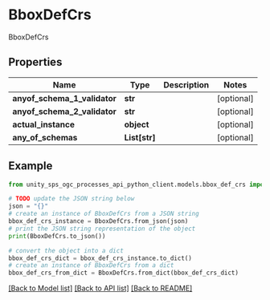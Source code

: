# BboxDefCrs

BboxDefCrs

## Properties

Name | Type | Description | Notes
------------ | ------------- | ------------- | -------------
**anyof_schema_1_validator** | **str** |  | [optional]
**anyof_schema_2_validator** | **str** |  | [optional]
**actual_instance** | **object** |  | [optional]
**any_of_schemas** | **List[str]** |  | [optional]

## Example

```python
from unity_sps_ogc_processes_api_python_client.models.bbox_def_crs import BboxDefCrs

# TODO update the JSON string below
json = "{}"
# create an instance of BboxDefCrs from a JSON string
bbox_def_crs_instance = BboxDefCrs.from_json(json)
# print the JSON string representation of the object
print(BboxDefCrs.to_json())

# convert the object into a dict
bbox_def_crs_dict = bbox_def_crs_instance.to_dict()
# create an instance of BboxDefCrs from a dict
bbox_def_crs_from_dict = BboxDefCrs.from_dict(bbox_def_crs_dict)
```
[[Back to Model list]](../README.md#documentation-for-models) [[Back to API list]](../README.md#documentation-for-api-endpoints) [[Back to README]](../README.md)

